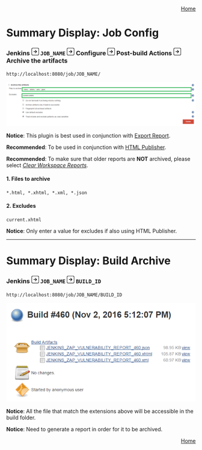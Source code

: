 <a href='https://github.com/JordanGS/zaproxy-plugin/tree/development#table-of-contents-'><div align="right">Home</div></a>

Summary Display: Job Config
===================================

### Jenkins ![Image of Right Arrow](../images/arrow_right.png) `JOB_NAME` ![Image of Right Arrow](../images/arrow_right.png) Configure ![Image of Right Arrow](../images/arrow_right.png) Post-build Actions ![Image of Right Arrow](../images/arrow_right.png) Archive the artifacts

`http://localhost:8080/job/JOB_NAME/`

![Image of Summary Display](../images/SUMMARY_DISPLAY_JOB_CONFIG.png)

<b>Notice</b>: This plugin is best used in conjunction with [Export Report](../exportreport/README.md).

<b>Recommended</b>: To be used in conjunction with [HTML Publisher](../htmnlpublisher/README.md).

<b>Recommended</b>: To make sure that older reports are <b>NOT</b> archived, please select <i>[Clear Workspace Reports](../exportreport/README.md)</i>.

#### 1. Files to archive

`*.html, *.xhtml, *.xml, *.json`

#### 2. Excludes

`current.xhtml`

<b>Notice</b>: Only enter a value for excludes if also using HTML Publisher.

<hr />

Summary Display: Build Archive
==============================

### Jenkins ![Image of Right Arrow](../images/arrow_right.png) `JOB_NAME` ![Image of Right Arrow](../images/arrow_right.png) `BUILD_ID`

`http://localhost:8080/job/JOB_NAME/BUILD_ID`

![Image of Summary Display Build Archive](../images/SUMMARY_DISPLAY_JOB.png)

<b>Notice</b>: All the file that match the extensions above will be accessible in the build folder.

<b>Notice</b>: Need to generate a report in order for it to be archived.

<a href='https://github.com/JordanGS/zaproxy-plugin/tree/development#table-of-contents-'><div align="right">Home</div></a>